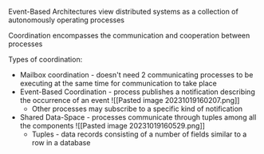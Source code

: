 
Event-Based Architectures view distributed systems as a collection of autonomously operating processes

Coordination encompasses the communication and cooperation between processes

Types of coordination:

- Mailbox coordination - doesn't need 2 communicating processes to be executing at the same time for communication to take place
- Event-Based Coordination - process publishes a notification describing the occurrence of an event
![[Pasted image 20231019160207.png]]
	- Other processes may subscribe to a specific kind of notification
- Shared Data-Space - processes communicate through tuples among all the components
![[Pasted image 20231019160529.png]]
	- Tuples - data records consisting of a number of fields similar to a row in a database

